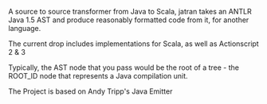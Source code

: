A source to source transformer from Java to Scala, jatran takes an ANTLR Java 1.5 AST and produce reasonably formatted code from it, for another language.

The current drop includes implementations for Scala, as well as Actionscript 2 & 3

Typically, the AST node that you pass would be the root of a tree - the ROOT\_ID node that represents a Java compilation unit.

The Project is based on Andy Tripp's Java Emitter